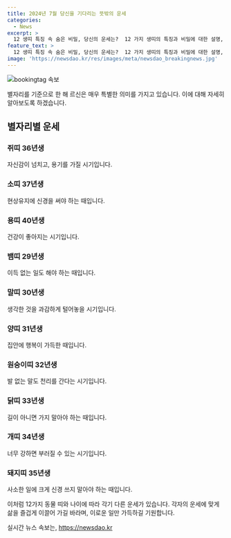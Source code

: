 ```yaml
---
title: 2024년 7월 당신을 기다리는 뜻밖의 운세
categories:
  - News
excerpt: >
  12 생띠 특징 속 숨은 비밀, 당신의 운세는?  12 가지 생띠의 특징과 비밀에 대한 설명, 운세와 관련된 각 생띠마다의 조언들을 알아보세요. 클릭해서 당신의 운세를 확인하고 싶지 않으세요?
feature_text: >
  12 생띠 특징 속 숨은 비밀, 당신의 운세는?  12 가지 생띠의 특징과 비밀에 대한 설명, 운세와 관련된 각 생띠마다의 조언들을 알아보세요. 클릭해서 당신의 운세를 확인하고 싶지 않으세요?
image: 'https://newsdao.kr/res/images/meta/newsdao_breakingnews.jpg'
---
```


<p><img src="https://newsdao.kr/res/images/meta/newsdao_breakingnews.jpg" alt="bookingtag 속보" /></p>

<p>별자리를 기준으로 한 해 르신은 매우 특별한 의미를 가지고 있습니다. 이에 대해 자세히 알아보도록 하겠습니다.</p>

<h2 data-ke-size="size26">별자리별 운세</h2>

<h3>쥐띠 36년생</h3>

<p data-ke-size="size16">자신감이 넘치고, 용기를 가질 시기입니다. </p>

<h3>소띠 37년생</h3>

<p data-ke-size="size16">현상유지에 신경을 써야 하는 때입니다.</p>

<h3>용띠 40년생</h3>

<p data-ke-size="size16">건강이 좋아지는 시기입니다.</p>

<h3>뱀띠 29년생</h3>

<p data-ke-size="size16">이득 없는 일도 해야 하는 때입니다.</p>

<h3>말띠 30년생</h3>

<p data-ke-size="size16">생각한 것을 과감하게 털어놓을 시기입니다.</p>

<h3>양띠 31년생</h3>

<p data-ke-size="size16">집안에 행복이 가득한 때입니다.</p>

<h3>원숭이띠 32년생</h3>

<p data-ke-size="size16">발 없는 말도 천리를 간다는 시기입니다.</p>

<h3>닭띠 33년생</h3>

<p data-ke-size="size16">길이 아니면 가지 말아야 하는 때입니다.</p>

<h3>개띠 34년생</h3>

<p data-ke-size="size16">너무 강하면 부러질 수 있는 시기입니다.</p>

<h3>돼지띠 35년생</h3>

<p data-ke-size="size16">사소한 일에 크게 신경 쓰지 말아야 하는 때입니다.</p>

<p>이처럼 12가지 동물 띠와 나이에 따라 각기 다른 운세가 있습니다. 각자의 운세에 맞게 삶을 즐겁게 이끌어 가길 바라며, 이로운 일만 가득하길 기원합니다.</p>
실시간 뉴스 속보는, <a href="https://newsdao.kr" rel="dofollow">https://newsdao.kr</a>


